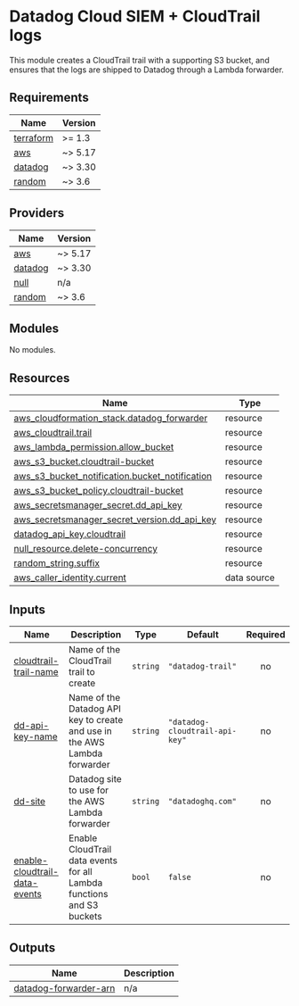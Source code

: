 # Datadog Cloud SIEM + CloudTrail logs

This module creates a CloudTrail trail with a supporting S3 bucket, and ensures that the logs are shipped to Datadog through a Lambda forwarder.

<!-- BEGIN_TF_DOCS -->
## Requirements

| Name | Version |
|------|---------|
| <a name="requirement_terraform"></a> [terraform](#requirement\_terraform) | >= 1.3 |
| <a name="requirement_aws"></a> [aws](#requirement\_aws) | ~> 5.17 |
| <a name="requirement_datadog"></a> [datadog](#requirement\_datadog) | ~> 3.30 |
| <a name="requirement_random"></a> [random](#requirement\_random) | ~> 3.6 |

## Providers

| Name | Version |
|------|---------|
| <a name="provider_aws"></a> [aws](#provider\_aws) | ~> 5.17 |
| <a name="provider_datadog"></a> [datadog](#provider\_datadog) | ~> 3.30 |
| <a name="provider_null"></a> [null](#provider\_null) | n/a |
| <a name="provider_random"></a> [random](#provider\_random) | ~> 3.6 |

## Modules

No modules.

## Resources

| Name | Type |
|------|------|
| [aws_cloudformation_stack.datadog_forwarder](https://registry.terraform.io/providers/hashicorp/aws/latest/docs/resources/cloudformation_stack) | resource |
| [aws_cloudtrail.trail](https://registry.terraform.io/providers/hashicorp/aws/latest/docs/resources/cloudtrail) | resource |
| [aws_lambda_permission.allow_bucket](https://registry.terraform.io/providers/hashicorp/aws/latest/docs/resources/lambda_permission) | resource |
| [aws_s3_bucket.cloudtrail-bucket](https://registry.terraform.io/providers/hashicorp/aws/latest/docs/resources/s3_bucket) | resource |
| [aws_s3_bucket_notification.bucket_notification](https://registry.terraform.io/providers/hashicorp/aws/latest/docs/resources/s3_bucket_notification) | resource |
| [aws_s3_bucket_policy.cloudtrail-bucket](https://registry.terraform.io/providers/hashicorp/aws/latest/docs/resources/s3_bucket_policy) | resource |
| [aws_secretsmanager_secret.dd_api_key](https://registry.terraform.io/providers/hashicorp/aws/latest/docs/resources/secretsmanager_secret) | resource |
| [aws_secretsmanager_secret_version.dd_api_key](https://registry.terraform.io/providers/hashicorp/aws/latest/docs/resources/secretsmanager_secret_version) | resource |
| [datadog_api_key.cloudtrail](https://registry.terraform.io/providers/DataDog/datadog/latest/docs/resources/api_key) | resource |
| [null_resource.delete-concurrency](https://registry.terraform.io/providers/hashicorp/null/latest/docs/resources/resource) | resource |
| [random_string.suffix](https://registry.terraform.io/providers/hashicorp/random/latest/docs/resources/string) | resource |
| [aws_caller_identity.current](https://registry.terraform.io/providers/hashicorp/aws/latest/docs/data-sources/caller_identity) | data source |

## Inputs

| Name | Description | Type | Default | Required |
|------|-------------|------|---------|:--------:|
| <a name="input_cloudtrail-trail-name"></a> [cloudtrail-trail-name](#input\_cloudtrail-trail-name) | Name of the CloudTrail trail to create | `string` | `"datadog-trail"` | no |
| <a name="input_dd-api-key-name"></a> [dd-api-key-name](#input\_dd-api-key-name) | Name of the Datadog API key to create and use in the AWS Lambda forwarder | `string` | `"datadog-cloudtrail-api-key"` | no |
| <a name="input_dd-site"></a> [dd-site](#input\_dd-site) | Datadog site to use for the AWS Lambda forwarder | `string` | `"datadoghq.com"` | no |
| <a name="input_enable-cloudtrail-data-events"></a> [enable-cloudtrail-data-events](#input\_enable-cloudtrail-data-events) | Enable CloudTrail data events for all Lambda functions and S3 buckets | `bool` | `false` | no |

## Outputs

| Name | Description |
|------|-------------|
| <a name="output_datadog-forwarder-arn"></a> [datadog-forwarder-arn](#output\_datadog-forwarder-arn) | n/a |
<!-- END_TF_DOCS -->